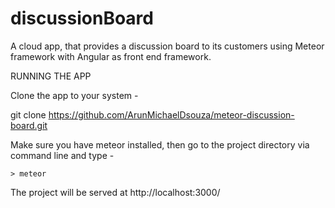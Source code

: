 # discussionBoard
A cloud app, that provides a discussion board to its customers using Meteor framework with Angular as front end framework.

RUNNING THE APP

Clone the app to your system -

git clone https://github.com/ArunMichaelDsouza/meteor-discussion-board.git


Make sure you have meteor installed, then go to the project directory via command line and type -

    > meteor
    
The project will be served at http://localhost:3000/
